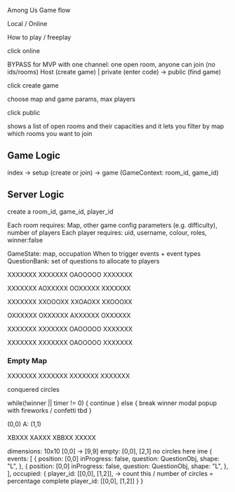 Among Us Game flow

Local / Online

How to play / freeplay

click online

BYPASS for MVP with one channel: one open room, anyone can join (no ids/rooms)
Host (create game) | private (enter code) -> public (find game)

click create game

choose map and game params, max players

<!-- Extension -->
click public

shows a list of open rooms and their capacities
and it lets you filter by map which rooms you want to join


## Game Logic

index -> setup (create or join) -> game (GameContext: room_id, game_id)

## Server Logic

create a room_id, game_id, player_id

Each room requires: Map, other game config parameters (e.g. difficulty), number of players
Each player requires: uid, username, colour, roles, winner:false

GameState: map, occupation
When to trigger events + event types
QuestionBank: set of questions to allocate to players

XXXXXXX
XXXXXXX
OAOOOOO
XXXXXXX

XXXXXXX
AOXXXXX
OOXXXXX
XXXXXXX

XXXXXXX
XXOOOXX
XXOAOXX
XXOOOXX

OXXXXXX
OXXXXXX
AXXXXXX
OXXXXXX

XXXXXXX
XXXXXXX
OAOOOOO
XXXXXXX

XXXXXXX
XXXXXXX
OAOOOOO
XXXXXXX

### Empty Map
XXXXXXX
XXXXXXX
XXXXXXX
XXXXXXX

conquered circles


<!-- can add more game types to this configuration -->
while(!winner || timer != 0) {
  continue
} else {
  break
  winner modal popup with fireworks / confetti tbd
}

(0,0)
A: (1,1)

XBXXX
XAXXX
XBBXX
XXXXX

dimensions: 10x10
[0,0] -> [9,9]
empty: [0,0], [2,1] no circles here
ime
{
  events: [
    {
      position: [0,0]
      inProgress: false,
      question: QuestionObj,
      shape: "L",
    },
    {
      position: [0,0]
      inProgress: false,
      question: QuestionObj,
      shape: "L",
    },
  ],
  occupied: {
    player_id: [[0,0], [1,2]], -> count this / number of circles = percentage complete
    player_id: [[0,0], [1,2]]
  }
}